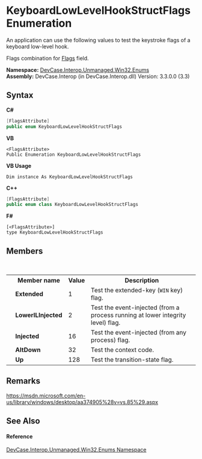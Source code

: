 # KeyboardLowLevelHookStructFlags Enumeration
 

An application can use the following values to test the keystroke flags of a keyboard low-level hook. 

 Flags combination for <a href="F_DevCase_Interop_Unmanaged_Win32_Structures_KeyboardLowLevelHookStruct_Flags">Flags</a> field.

**Namespace:**&nbsp;<a href="N_DevCase_Interop_Unmanaged_Win32_Enums">DevCase.Interop.Unmanaged.Win32.Enums</a><br />**Assembly:**&nbsp;DevCase.Interop (in DevCase.Interop.dll) Version: 3.3.0.0 (3.3)

## Syntax

**C#**<br />
``` C#
[FlagsAttribute]
public enum KeyboardLowLevelHookStructFlags
```

**VB**<br />
``` VB
<FlagsAttribute>
Public Enumeration KeyboardLowLevelHookStructFlags
```

**VB Usage**<br />
``` VB Usage
Dim instance As KeyboardLowLevelHookStructFlags
```

**C++**<br />
``` C++
[FlagsAttribute]
public enum class KeyboardLowLevelHookStructFlags
```

**F#**<br />
``` F#
[<FlagsAttribute>]
type KeyboardLowLevelHookStructFlags
```


## Members
&nbsp;<table><tr><th></th><th>Member name</th><th>Value</th><th>Description</th></tr><tr><td /><td target="F:DevCase.Interop.Unmanaged.Win32.Enums.KeyboardLowLevelHookStructFlags.Extended">**Extended**</td><td>1</td><td>Test the extended-key (`WIN` key) flag.</td></tr><tr><td /><td target="F:DevCase.Interop.Unmanaged.Win32.Enums.KeyboardLowLevelHookStructFlags.LowerILInjected">**LowerILInjected**</td><td>2</td><td>Test the event-injected (from a process running at lower integrity level) flag.</td></tr><tr><td /><td target="F:DevCase.Interop.Unmanaged.Win32.Enums.KeyboardLowLevelHookStructFlags.Injected">**Injected**</td><td>16</td><td>Test the event-injected (from any process) flag.</td></tr><tr><td /><td target="F:DevCase.Interop.Unmanaged.Win32.Enums.KeyboardLowLevelHookStructFlags.AltDown">**AltDown**</td><td>32</td><td>Test the context code.</td></tr><tr><td /><td target="F:DevCase.Interop.Unmanaged.Win32.Enums.KeyboardLowLevelHookStructFlags.Up">**Up**</td><td>128</td><td>Test the transition-state flag.</td></tr></table>

## Remarks
<a href="https://msdn.microsoft.com/en-us/library/windows/desktop/aa374905%28v=vs.85%29.aspx" target="_blank">https://msdn.microsoft.com/en-us/library/windows/desktop/aa374905%28v=vs.85%29.aspx</a>

## See Also


#### Reference
<a href="N_DevCase_Interop_Unmanaged_Win32_Enums">DevCase.Interop.Unmanaged.Win32.Enums Namespace</a><br />
